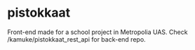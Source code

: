 # pistokkaat

Front-end made for a school project in Metropolia UAS. Check /kamuke/pistokkaat_rest_api for back-end repo.

